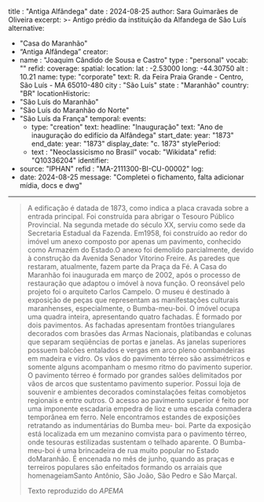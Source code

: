 title : "Antiga Alfândega"
date  : 2024-08-25
author: Sara Guimarães de Oliveira
excerpt: >-
Antigo prédio da instituição da Alfandega de São Luís
alternative:
- "Casa do Maranhão"
- “Antiga Alfândega”
creator:
- name : "Joaquim Cândido de Sousa e Castro"
type : "personal"
vocab: ""
refid: 
coverage:
spatial:
location:
lat : -2.53000
long: -44.30750
alt : 10.21
name:
type: "corporate"
text: 
R. da Feira Praia Grande - Centro, São Luís - MA
65010-480
city : "São Luís"
state : "Maranhão"
country: "BR"
locationHistoric:
- "São Luís do Maranhão"
- "São Luís do Maranhão do Norte"
- "São Luís da França"
temporal:
events:
    - type: "creation"
    text:
    headline: "Inauguração"
    text: "Ano de inauguração do edifício da Alfândega"
    start_date:
    year: "1873"
    end_date:
    year: "1873"
    display_date: "c. 1873"
    stylePeriod:
    - text : "Neoclassicismo no Brasil"
    vocab: "Wikidata"
    refid: "Q10336204"
    identifier:
- source: "IPHAN"
refid : "MA-2111300-BI-CU-00002"
log:
- date: 2024-08-25
message: "Completei o fichamento, falta adicionar mídia, docs e dwg"

---

<blockquote>

A edificação é datada de 1873, como indica a placa cravada
sobre a entrada principal. Foi construída para
abrigar o Tesouro Público Provincial. Na segunda metade
do século XX, serviu como sede da Secretaria
Estadual da Fazenda. Em1958, foi construído ao redor
do imóvel um anexo composto por apenas um pavimento,
conhecido como Armazém do Estado.O anexo
foi demolido parcialmente, devido à construção da
Avenida Senador Vitorino Freire. As paredes que restaram,
atualmente, fazem parte da Praça da Fé. A Casa do
Maranhão foi inaugurada em março de 2002, após o
processo de restauração que adaptou o imóvel à nova
função. O reonsável pelo projeto foi o arquiteto Carlos
Campelo. O museu é destinado à exposição de peças
que representam as manifestações culturais maranhenses,
especialmente, o Bumba-meu-boi.
O imóvel ocupa uma quadra inteira, apresentando quatro
fachadas. É formado por dois pavimentos. As fachadas
apresentam frontões triangulares decorados com
brasões das Armas Nacionais, platibandas e colunas que
separam seqüências de portas e janelas. As janelas superiores
possuem balcões entalados e vergas em arco
pleno combandeiras em madeira e vidro. Os vãos do pavimento
térreo são assimétricos e somente alguns acompanham o mesmo
ritmo do pavimento superior. O pavimento
térreo é formado por grandes salões delimitados
por vãos de arcos que sustentamo pavimento superior.
Possui loja de souvenir e ambientes decorados cominstalações
feitas comobjetos regionais e entre outros.
O acesso ao pavimento superior é feito por uma imponente
escadaria empedra de lioz e uma escada conmadera
temporânea em ferro. Nele encontramos estandes de
exposições retratando as indumentárias do Bumba meu-
boi. Parte da exposição está localizada em um
mezanino comvista para o pavimento térreo, onde tesouras
estilizadas sustentam o telhado aparente. O
Bumba-meu-boi é uma brincadeira de rua muito popular
no Estado doMaranhão. É encenada no mês de
junho, quando as praças e terreiros populares são enfeitados
formando os arraiais que homenageiamSanto
Antônio, São João, São Pedro e São Marçal.

<footer class="figure-caption">Texto reproduzido
do <cite>APEMA</cite></footer>
</blockquote>

